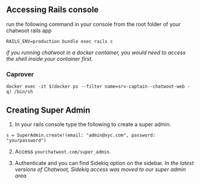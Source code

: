 ## Accessing Rails console 

run the following command in your console from the root folder of your chatwoot rails app

```
RAILS_ENV=production bundle exec rails c
```

*if you running chatwoot in a docker container, you would need to access the shell inside your container first.*

### Caprover

```
docker exec -it $(docker ps --filter name=srv-captain--chatwoot-web -q) /bin/sh
```


## Creating Super Admin

1) In your rails console type the following to create a super admin.
```
s = SuperAdmin.create!(email: "admin@xyc.com", password: "yourpassword")
```
2) Access `yourchatwoot.com/super_admin`.

3) Authenticate and you can find Sidekiq option on the sidebar.
*In the latest versions of Chatwoot, Sidekiq access was moved to our super admin area*


